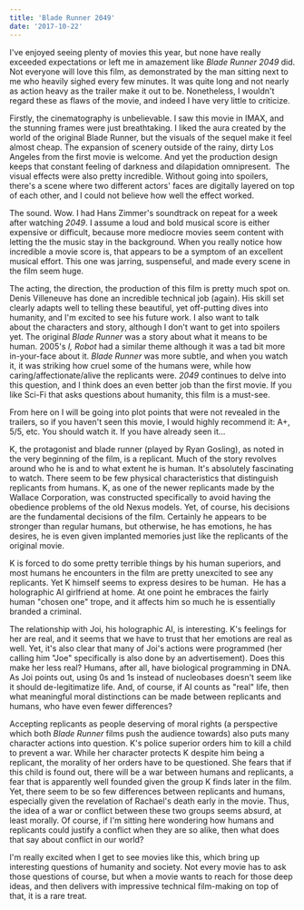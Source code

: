 ```yaml
---
title: 'Blade Runner 2049'
date: '2017-10-22'
---
```

I've enjoyed seeing plenty of movies this year, but none have really exceeded expectations or left me in amazement like *Blade Runner 2049* did. Not everyone will love this film, as demonstrated by the man sitting next to me who heavily sighed every few minutes. It was quite long and not nearly as action heavy as the trailer make it out to be. Nonetheless, I wouldn't regard these as flaws of the movie, and indeed I have very little to criticize.

Firstly, the cinematography is unbelievable. I saw this movie in IMAX, and the stunning frames were just breathtaking. I liked the aura created by the world of the original Blade Runner, but the visuals of the sequel make it feel almost cheap. The expansion of scenery outside of the rainy, dirty Los Angeles from the first movie is welcome. And yet the production design keeps that constant feeling of darkness and dilapidation omnipresent.  The visual effects were also pretty incredible. Without going into spoilers, there's a scene where two different actors' faces are digitally layered on top of each other, and I could not believe how well the effect worked.

The sound. Wow. I had Hans Zimmer's soundtrack on repeat for a week after watching *2049*. I assume a loud and bold musical score is either expensive or difficult, because more mediocre movies seem content with letting the the music stay in the background. When you really notice how incredible a movie score is, that appears to be a symptom of an excellent musical effort. This one was jarring, suspenseful, and made every scene in the film seem huge.

The acting, the direction, the production of this film is pretty much spot on. Denis Villeneuve has done an incredible technical job (again). His skill set clearly adapts well to telling these beautiful, yet off-putting dives into humanity, and I'm excited to see his future work. I also want to talk about the characters and story, although I don't want to get into spoilers yet. The original *Blade Runner* was a story about what it means to be human. 2005's *I, Robot* had a similar theme although it was a tad bit more in-your-face about it. *Blade Runner* was more subtle, and when you watch it, it was striking how cruel some of the humans were, while how caring/affectionate/alive the replicants were. *2049* continues to delve into this question, and I think does an even better job than the first movie. If you like Sci-Fi that asks questions about humanity, this film is a must-see.

From here on I will be going into plot points that were not revealed in the trailers, so if you haven't seen this movie, I would highly recommend it: A+, 5/5, etc. You should watch it. If you have already seen it...

K, the protagonist and blade runner (played by Ryan Gosling), as noted in the very beginning of the film, is a replicant. Much of the story revolves around who he is and to what extent he is human. It's absolutely fascinating to watch. There seem to be few physical characteristics that distinguish replicants from humans. K, as one of the newer replicants made by the Wallace Corporation, was constructed specifically to avoid having the obedience problems of the old Nexus models. Yet, of course, his decisions are the fundamental decisions of the film. Certainly he appears to be stronger than regular humans, but otherwise, he has emotions, he has desires, he is even given implanted memories just like the replicants of the original movie.

K is forced to do some pretty terrible things by his human superiors, and most humans he encounters in the film are pretty unexcited to see any replicants. Yet K himself seems to express desires to be human.  He has a holographic AI girlfriend at home. At one point he embraces the fairly human "chosen one" trope, and it affects him so much he is essentially branded a criminal.

The relationship with Joi, his holographic AI, is interesting. K's feelings for her are real, and it seems that we have to trust that her emotions are real as well. Yet, it's also clear that many of Joi's actions were programmed (her calling him "Joe" specifically is also done by an advertisement). Does this make her less real? Humans, after all, have biological programming in DNA. As Joi points out, using 0s and 1s instead of nucleobases doesn't seem like it should de-legitimatize life. And, of course, if AI counts as "real" life, then what meaningful moral distinctions can be made between replicants and humans, who have even fewer differences?

Accepting replicants as people deserving of moral rights (a perspective which both *Blade Runner* films push the audience towards) also puts many character actions into question. K's police superior orders him to kill a child to prevent a war. While her character protects K despite him being a replicant, the morality of her orders have to be questioned. She fears that if this child is found out, there will be a war between humans and replicants, a fear that is apparently well founded given the group K finds later in the film. Yet, there seem to be so few differences between replicants and humans, especially given the revelation of Rachael's death early in the movie. Thus, the idea of a war or conflict between these two groups seems absurd, at least morally. Of course, if I'm sitting here wondering how humans and replicants could justify a conflict when they are so alike, then what does that say about conflict in our world?

I'm really excited when I get to see movies like this, which bring up interesting questions of humanity and society. Not every movie has to ask those questions of course, but when a movie wants to reach for those deep ideas, and then delivers with impressive technical film-making on top of that, it is a rare treat.